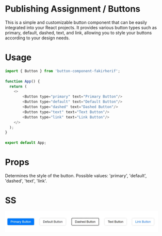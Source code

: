 # Publishing Assignment / Buttons

This is a simple and customizable button component that can be easily integrated into your React projects. It provides various button types such as primary, default, dashed, text, and link, allowing you to style your buttons according to your design needs.

# Usage

```javascript
import { Button } from 'button-component-fakirherif';

function App() {
  return (
    <>
        <Button type="primary" text="Primary Button"/>
        <Button type="default" text="Default Button"/>
        <Button type="dashed" text="Dashed Button"/>
        <Button type="text" text="Text Button"/>
        <Button type="link" text="Link Button"/>
    </>
  );
}

export default App;
```

# Props

Determines the style of the button. Possible values: 'primary', 'default', 'dashed', 'text', 'link'.

# SS

![img](img/buttons.jpg)